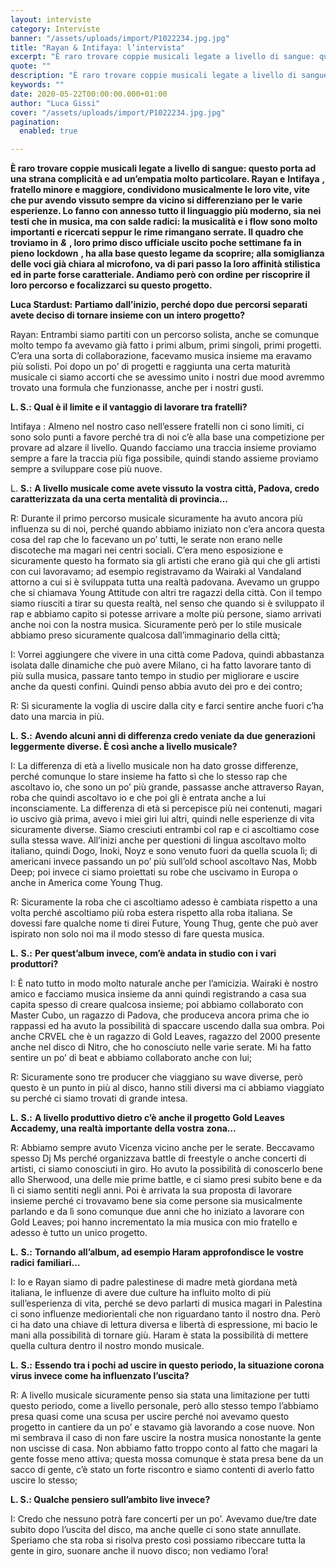 ```yaml
---
layout: interviste
category: Interviste
banner: "/assets/uploads/import/P1022234.jpg.jpg"
title: "Rayan & Intifaya: l’intervista"
excerpt: "È raro trovare coppie musicali legate a livello di sangue: questo porta ad una strana complicità e ad un’empatia molto particolare. Rayan e Intifaya, fratello minore e maggiore, condividono musicalmente le loro vite, vite che pur avendo vissuto sempre da vicino si differenziano per le varie esperienze. Lo fanno con annesso tutto il linguaggio più moderno, sia nei…"
quote: ""
description: "È raro trovare coppie musicali legate a livello di sangue: questo porta ad una strana complicità e ad un’empatia molto particolare. Rayan e Intifaya, fratello minore e maggiore, condividono musicalmente le loro vite, vite che pur avendo vissuto sempre da vicino si differenziano per le varie esperienze. Lo fanno con annesso tutto il linguaggio più moderno, sia nei…"
keywords: ""
date: 2020-05-22T00:00:00.000+01:00
author: "Luca Gissi"
cover: "/assets/uploads/import/P1022234.jpg.jpg"
pagination:
  enabled: true

---
```


**È raro trovare coppie musicali legate a livello di sangue: questo porta ad una strana complicità e ad un’empatia molto particolare. Rayan e** **Intifaya** **, fratello minore e maggiore, condividono musicalmente le loro vite, vite che pur avendo vissuto sempre da vicino si differenziano per le varie esperienze. Lo fanno con annesso tutto il linguaggio più moderno, sia nei testi che in musica, ma con salde radici: la musicalità e i flow sono molto importanti e ricercati seppur le rime rimangano serrate. Il quadro che troviamo in** **_&_** **, loro primo disco ufficiale uscito poche settimane fa in pieno** **lockdown** **, ha alla base questo legame da scoprire; alla somiglianza delle voci già chiara al microfono, va di pari passo la loro affinità stilistica ed in parte forse caratteriale. Andiamo però con ordine per riscoprire il loro percorso e focalizzarci su questo progetto.** 

**Luca Stardust: Partiamo dall’inizio, perché dopo due percorsi separati avete deciso di tornare insieme con un intero progetto?** 

Rayan: Entrambi siamo partiti con un percorso solista, anche se comunque molto tempo fa avevamo già fatto i primi album, primi singoli, primi progetti. C’era una sorta di collaborazione, facevamo musica insieme ma eravamo più solisti. Poi dopo un po’ di progetti e raggiunta una certa maturità musicale ci siamo accorti che se avessimo unito i nostri due mood avremmo trovato una formula che funzionasse, anche per i nostri gusti.

**L. S.: Qual è il limite e il vantaggio di lavorare tra fratelli?**

Intifaya : Almeno nel nostro caso nell’essere fratelli non ci sono limiti, ci sono solo punti a favore perché tra di noi c’è alla base una competizione per provare ad alzare il livello. Quando facciamo una traccia insieme proviamo sempre a fare la traccia più figa possibile, quindi stando assieme proviamo sempre a sviluppare cose più nuove.

L. **S.:** **A livello musicale come avete vissuto la vostra città, Padova, credo caratterizzata da una certa mentalità di provincia…**

R: Durante il primo percorso musicale sicuramente ha avuto ancora più influenza su di noi, perché quando abbiamo iniziato non c’era ancora questa cosa del rap che lo facevano un po’ tutti, le serate non erano nelle discoteche ma magari nei centri sociali. C’era meno esposizione e sicuramente questo ha formato sia gli artisti che erano già qui che gli artisti con cui lavoravamo; ad esempio registravamo da Wairaki al Vandaland attorno a cui si è sviluppata tutta una realtà padovana. Avevamo un gruppo che si chiamava Young Attitude con altri tre ragazzi della città. Con il tempo siamo riusciti a tirar su questa realtà, nel senso che quando si è sviluppato il rap e abbiamo capito si potesse arrivare a molte più persone, siamo arrivati anche noi con la nostra musica. Sicuramente però per lo stile musicale abbiamo preso sicuramente qualcosa dall’immaginario della città; 

I: Vorrei aggiungere che vivere in una città come Padova, quindi abbastanza isolata dalle dinamiche che può avere Milano, ci ha fatto lavorare tanto di più sulla musica, passare tanto tempo in studio per migliorare e uscire anche da questi confini. Quindi penso abbia avuto dei pro e dei contro; 

R: Sì sicuramente la voglia di uscire dalla city e farci sentire anche fuori c’ha dato una marcia in più.

**L.** **S.:** **Avendo alcuni anni di differenza credo veniate da due generazioni leggermente diverse. È così anche a livello musicale?**

I: La differenza di età a livello musicale non ha dato grosse differenze, perché comunque lo stare insieme ha fatto sì che lo stesso rap che ascoltavo io, che sono un po’ più grande, passasse anche attraverso Rayan, roba che quindi ascoltavo io e che poi gli è entrata anche a lui inconsciamente. La differenza di età si percepisce più nei contenuti, magari io uscivo già prima, avevo i miei giri lui altri, quindi nelle esperienze di vita sicuramente diverse. Siamo cresciuti entrambi col rap e ci ascoltiamo cose sulla stessa wave. All’inizi anche per questioni di lingua ascoltavo molto italiano, quindi Dogo, Inoki, Noyz e sono venuto fuori da quella scuola lì; di americani invece passando un po’ più sull’old school ascoltavo Nas, Mobb Deep; poi invece ci siamo proiettati su robe che uscivamo in Europa o anche in America come Young Thug. 

R: Sicuramente la roba che ci ascoltiamo adesso è cambiata rispetto a una volta perché ascoltiamo più roba estera rispetto alla roba italiana. Se dovessi fare qualche nome ti direi Future, Young Thug, gente che può aver ispirato non solo noi ma il modo stesso di fare questa musica.

**L.** **S.:** **Per quest’album invece, com’è andata in studio con i vari produttori?**

I: È nato tutto in modo molto naturale anche per l’amicizia. Wairaki è nostro amico e facciamo musica insieme da anni quindi registrando a casa sua capita spesso di creare qualcosa insieme; poi abbiamo collaborato con Master Cubo, un ragazzo di Padova, che produceva ancora prima che io rappassi ed ha avuto la possibilità di spaccare uscendo dalla sua ombra. Poi anche CRVEL che è un ragazzo di Gold Leaves, ragazzo del 2000 presente anche nel disco di Nitro, che ho conosciuto nelle varie serate. Mi ha fatto sentire un po’ di beat e abbiamo collaborato anche con lui;

R: Sicuramente sono tre producer che viaggiano su wave diverse, però questo è un punto in più al disco, hanno stili diversi ma ci abbiamo viaggiato su perché ci siamo trovati di grande intesa.

**L.** **S.:** **A livello produttivo dietro c’è anche il progetto Gold Leaves Accademy, una realtà importante della vostra** **zona…** 

R: Abbiamo sempre avuto Vicenza vicino anche per le serate. Beccavamo spesso Dj Ms perché organizzava battle di freestyle o anche concerti di artisti, ci siamo conosciuti in giro. Ho avuto la possibilità di conoscerlo bene allo Sherwood, una delle mie prime battle, e ci siamo presi subito bene e da lì ci siamo sentiti negli anni. Poi è arrivata la sua proposta di lavorare insieme perché ci trovavamo bene sia come persone sia musicalmente parlando e da lì sono comunque due anni che ho iniziato a lavorare con Gold Leaves; poi hanno incrementato la mia musica con mio fratello e adesso è tutto un unico progetto.

**L.** **S.:** **Tornando all’album, ad esempio Haram approfondisce le vostre radici** **familiari…** 

I: Io e Rayan siamo di padre palestinese di madre metà giordana metà italiana, le influenze di avere due culture ha influito molto di più sull’esperienza di vita, perché se devo parlarti di musica magari in Palestina ci sono influenze mediorientali che non riguardano tanto il nostro dna. Però ci ha dato una chiave di lettura diversa e libertà di espressione, mi bacio le mani alla possibilità di tornare giù. Haram è stata la possibilità di mettere quella cultura dentro il nostro mondo musicale.

**L.** **S.:** **Essendo tra i pochi ad uscire in questo periodo, la situazione corona virus invece come ha influenzato l’uscita?**

R: A livello musicale sicuramente penso sia stata una limitazione per tutti questo periodo, come a livello personale, però allo stesso tempo l’abbiamo presa quasi come una scusa per uscire perché noi avevamo questo progetto in cantiere da un po’ e stavamo già lavorando a cose nuove. Non mi sembrava il caso di non fare uscire la nostra musica nonostante la gente non uscisse di casa. Non abbiamo fatto troppo conto al fatto che magari la gente fosse meno attiva; questa mossa comunque è stata presa bene da un sacco di gente, c’è stato un forte riscontro e siamo contenti di averlo fatto uscire lo stesso;

**L. S.: Qualche pensiero sull’ambito live invece?**

I: Credo che nessuno potrà fare concerti per un po’. Avevamo due/tre date subito dopo l’uscita del disco, ma anche quelle ci sono state annullate. Speriamo che sta roba si risolva presto così possiamo ribeccare tutta la gente in giro, suonare anche il nuovo disco; non vediamo l’ora!
